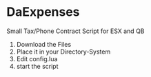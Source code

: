 # DaExpenses
Small Tax/Phone Contract Script for ESX and QB

1. Download the Files
2. Place it in your Directory-System
3. Edit config.lua
4. start the script
